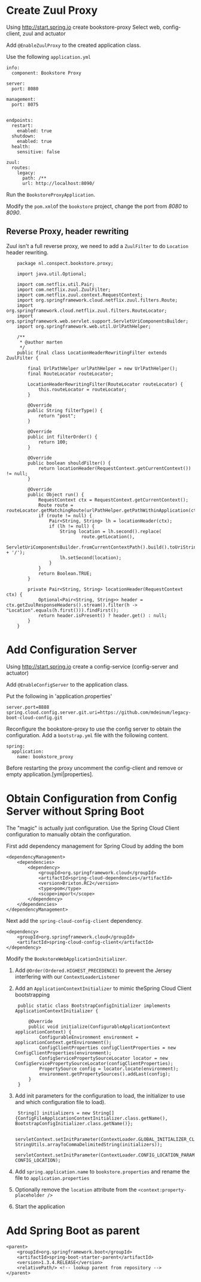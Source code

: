 # Create Zuul Proxy
Using http://start.spring.io create bookstore-proxy Select web, config-client, zuul and actuator

Add `@EnableZuulProxy` to the created application class.

Use the following `application.yml`

    info:
      component: Bookstore Proxy

    server:
      port: 8080

    management:
      port: 8075


    endpoints:
      restart:
        enabled: true
      shutdown:
        enabled: true
      health:
        sensitive: false

    zuul:
      routes:
        legacy:
          path: /**
          url: http://localhost:8090/

Run the `BookstoreProxyApplication`.

Modify the `pom.xml`of the `bookstore` project, change the port from *8080* to *8090*.

## Reverse Proxy, header rewriting
Zuul isn't a full reverse proxy, we need to add a `ZuulFilter` to do `Location` header rewriting.

        package nl.conspect.bookstore.proxy;

        import java.util.Optional;

        import com.netflix.util.Pair;
        import com.netflix.zuul.ZuulFilter;
        import com.netflix.zuul.context.RequestContext;
        import org.springframework.cloud.netflix.zuul.filters.Route;
        import org.springframework.cloud.netflix.zuul.filters.RouteLocator;
        import org.springframework.web.servlet.support.ServletUriComponentsBuilder;
        import org.springframework.web.util.UrlPathHelper;

        /**
         * @author marten
         */
        public final class LocationHeaderRewritingFilter extends ZuulFilter {

            final UrlPathHelper urlPathHelper = new UrlPathHelper();
            final RouteLocator routeLocator;

            LocationHeaderRewritingFilter(RouteLocator routeLocator) {
                this.routeLocator = routeLocator;
            }

            @Override
            public String filterType() {
                return "post";
            }

            @Override
            public int filterOrder() {
                return 100;
            }

            @Override
            public boolean shouldFilter() {
                return locationHeader(RequestContext.getCurrentContext()) != null;
            }

            @Override
            public Object run() {
                RequestContext ctx = RequestContext.getCurrentContext();
                Route route = routeLocator.getMatchingRoute(urlPathHelper.getPathWithinApplication(ctx.getRequest()));
                if (route != null) {
                    Pair<String, String> lh = locationHeader(ctx);
                    if (lh != null) {
                        String location = lh.second().replace(
                                route.getLocation(),
                                ServletUriComponentsBuilder.fromCurrentContextPath().build().toUriString() + '/');
                        lh.setSecond(location);
                    }
                }
                return Boolean.TRUE;
            }

            private Pair<String, String> locationHeader(RequestContext ctx) {
                Optional<Pair<String, String>> header = ctx.getZuulResponseHeaders().stream().filter(h -> "Location".equals(h.first())).findFirst();
                return header.isPresent() ? header.get() : null;
            }
        }


# Add Configuration Server
Using http://start.spring.io create a config-service (config-server and actuator)

Add `@EnableConfigServer` to the application class.

Put the following in 'application.properties'

    server.port=8888
    spring.cloud.config.server.git.uri=https://github.com/mdeinum/legacy-boot-cloud-config.git

Reconfigure the bookstore-proxy to use the config server to obtain the configuration.
Add a `bootstrap.yml` file with the following content.

    spring:
      application:
        name: bookstore_proxy

Before restarting the proxy uncomment the config-client and remove or empty application.[yml|properties].

# Obtain Configuration from Config Server without Spring Boot

The "magic" is actually just configuration. Use the Spring Cloud Client configuration to manually obtain the
configuration.

First add dependency management for Spring Cloud by adding the bom

	<dependencyManagement>
		<dependencies>
			<dependency>
				<groupId>org.springframework.cloud</groupId>
				<artifactId>spring-cloud-dependencies</artifactId>
				<version>Brixton.RC2</version>
				<type>pom</type>
				<scope>import</scope>
			</dependency>
		</dependencies>
	</dependencyManagement>

Next add the `spring-cloud-config-client` dependency.

    <dependency>
        <groupId>org.springframework.cloud</groupId>
        <artifactId>spring-cloud-config-client</artifactId>
    </dependency>

Modify the `BookstoreWebApplicationInitializer`.

1. Add `@Order(Ordered.HIGHEST_PRECEDENCE)` to prevent the Jersey interfering with our `ContextLoaderListener`
2. Add an `ApplicationContextInitializer` to mimic theSpring Cloud Client bootstrapping

        public static class BootstrapConfigInitializer implements ApplicationContextInitializer {

            @Override
            public void initialize(ConfigurableApplicationContext applicationContext) {
                ConfigurableEnvironment environment = applicationContext.getEnvironment();
                ConfigClientProperties configClientProperties = new ConfigClientProperties(environment);
                ConfigServicePropertySourceLocator locator = new ConfigServicePropertySourceLocator(configClientProperties);
                PropertySource config = locator.locate(environment);
                environment.getPropertySources().addLast(config);
            }
        }

3. Add init parameters for the configuration to load, the initializer to use and which configuration file to load).

        String[] initializers = new String[] {ConfigFileApplicationContextInitializer.class.getName(), BootstrapConfigInitializer.class.getName()};

        servletContext.setInitParameter(ContextLoader.GLOBAL_INITIALIZER_CLASSES_PARAM, StringUtils.arrayToCommaDelimitedString(initializers));
        servletContext.setInitParameter(ContextLoader.CONFIG_LOCATION_PARAM, CONFIG_LOCATION);

4. Add `spring.application.name` to `bookstore.properties` and rename the file to `application.properties`
5. Optionally remove the `location` attribute from the `<context:property-placeholder />`
6. Start the application


# Add Spring Boot as parent

	<parent>
		<groupId>org.springframework.boot</groupId>
		<artifactId>spring-boot-starter-parent</artifactId>
		<version>1.3.4.RELEASE</version>
		<relativePath/> <!-- lookup parent from repository -->
	</parent>

